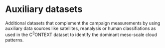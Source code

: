 # Auxiliary datasets

Additional datasets that complement the campaign measurements by using auxiliary data sources like satellites,
reanalysis or human classifiations as used in the C<sup>3</sup>ONTEXT dataset to identify the
dominant meso-scale cloud patterns.
